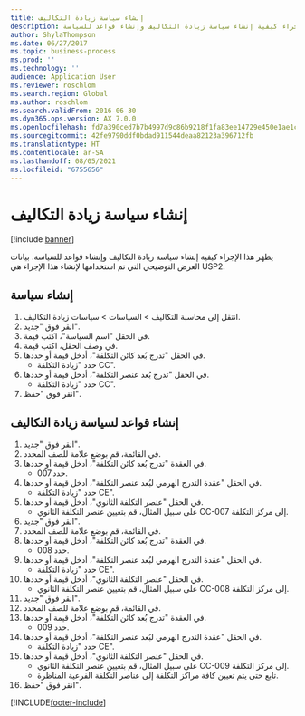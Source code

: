 ```yaml
---
title: إنشاء سياسة زيادة التكاليف
description: يظهر هذا الإجراء كيفية إنشاء سياسة زيادة التكاليف وإنشاء قواعد للسياسة.
author: ShylaThompson
ms.date: 06/27/2017
ms.topic: business-process
ms.prod: ''
ms.technology: ''
audience: Application User
ms.reviewer: roschlom
ms.search.region: Global
ms.author: roschlom
ms.search.validFrom: 2016-06-30
ms.dyn365.ops.version: AX 7.0.0
ms.openlocfilehash: fd7a390ced7b7b4997d9c86b9218f1fa83ee14729e450e1ae1cb53dbbd605edb
ms.sourcegitcommit: 42fe9790ddf0bdad911544deaa82123a396712fb
ms.translationtype: HT
ms.contentlocale: ar-SA
ms.lasthandoff: 08/05/2021
ms.locfileid: "6755656"
---
```

# <a name="create-a-cost-rollup-policy"></a>إنشاء سياسة زيادة التكاليف

[!include [banner](../../includes/banner.md)]

يظهر هذا الإجراء كيفية إنشاء سياسة زيادة التكاليف وإنشاء قواعد للسياسة. بيانات العرض التوضيحي التي تم استخدامها لإنشاء هذا الإجراء هي USP2.


## <a name="create-a-policy"></a>إنشاء سياسة
1. انتقل إلى محاسبة التكاليف > السياسات > سياسات زيادة التكاليف‬‬.
2. انقر فوق "جديد".
3. في الحقل "اسم السياسة"، اكتب قيمة.
4. في وصف الحقل، اكتب قيمة.
5. في الحقل "تدرج بُعد كائن التكلفة‬‬"، أدخل قيمة أو حددها.
    * حدد "زيادة التكلفة‬ CC".  
6. في الحقل "تدرج بُعد عنصر التكلفة‬‬"، أدخل قيمة أو حددها.
    * حدد "زيادة التكلفة‬ CC".  
7. انقر فوق "حفظ".

## <a name="create-rules-for-the-cost-rollup-policy"></a>إنشاء قواعد لسياسة زيادة التكاليف
1. انقر فوق "جديد".
2. في القائمة، قم بوضع علامة للصف المحدد.
3. في العقدة "تدرج بُعد كائن التكلفة‬‬"، أدخل قيمة أو حددها.
    * حدد 007.  
4. في الحقل "عقدة التدرج الهرمي لبُعد عنصر التكلفة‬‬‬"، أدخل قيمة أو حددها.
    * حدد "زيادة التكلفة‬ CE".  
5. في الحقل "عنصر التكلفة الثانوي‬‬"، أدخل قيمة أو حددها.
    * على سبيل المثال، قم بتعيين عنصر التكلفة الثانوي CC-007 إلى مركز التكلفة.  
6. انقر فوق "جديد".
7. في القائمة، قم بوضع علامة للصف المحدد.
8. في العقدة "تدرج بُعد كائن التكلفة‬‬"، أدخل قيمة أو حددها.
    * حدد 008.  
9. في الحقل "عقدة التدرج الهرمي لبُعد عنصر التكلفة‬‬‬"، أدخل قيمة أو حددها.
    * حدد "زيادة التكلفة‬ CE".  
10. في الحقل "عنصر التكلفة الثانوي‬‬"، أدخل قيمة أو حددها.
    * على سبيل المثال، قم بتعيين عنصر التكلفة الثانوي CC-008 إلى مركز التكلفة.  
11. انقر فوق "جديد".
12. في القائمة، قم بوضع علامة للصف المحدد.
13. في العقدة "تدرج بُعد كائن التكلفة‬‬"، أدخل قيمة أو حددها.
    * حدد 009.  
14. في الحقل "عقدة التدرج الهرمي لبُعد عنصر التكلفة‬‬‬"، أدخل قيمة أو حددها.
    * حدد "زيادة التكلفة‬ CE".  
15. في الحقل "عنصر التكلفة الثانوي‬‬"، أدخل قيمة أو حددها.
    * على سبيل المثال، قم بتعيين عنصر التكلفة الثانوي CC-009 إلى مركز التكلفة.  
    * تابع حتى يتم تعيين كافة مراكز التكلفة إلى عناصر التكلفة الفرعية المناظرة.  
16. انقر فوق "حفظ".



[!INCLUDE[footer-include](../../../includes/footer-banner.md)]